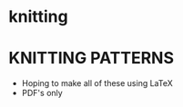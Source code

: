 # knitting
KNITTING PATTERNS
=================
* Hoping to make all of these using LaTeX
* PDF's only
